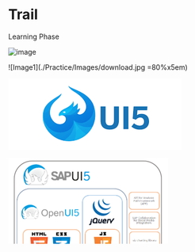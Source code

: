 # Trail
Learning Phase

![image](https://user-images.githubusercontent.com/53134840/120991972-c42dde80-c79f-11eb-8553-e2385cc8645d.png)

![Image1](./Practice/Images/download.jpg =80%x5em)

![Image2](./Practice/Images/download.png)

![Image3](./Practice/Images/0_4PwwIN0qfI9IF0Pk.png)

